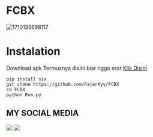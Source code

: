 # FCBX

![1710135698117](https://github.com/FajarKyy/FCBX/assets/123274988/45a1dad4-51d5-4437-87a1-b13432f7f025)

# Instalation
Download apk Termuxnya disini biar ngga eror
[Klik Disini](https://f-droid.org/repo/com.termux_117.apk)
```bas
pip install six
git clone https://github.com/FajarKyy/FCBX
cd FCBX
python Run.py
```
## MY SOCIAL MEDIA
[![](https://img.shields.io/badge/Github-black?logo=Github&logoColor=black&labelColor=white)](https://github.com/FajarKyy)
[![](https://img.shields.io/badge/Facebook-blue?logo=Facebook&logoColor=blue&labelColor=white)](https://www.facebook.com/fajar.xzyra)
